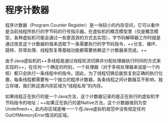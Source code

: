 程序计数器
===

程序计数器（Program Counter Register）是一块较小的内存空间，它可以看作是当前线程所执行的字节码的行号指示器。在虚拟机的概念模型里（仅是概念模型，各种虚拟机可能会通过一些更高效的方式去实现），字节码解释器工作时就是通过改变这个计数器的值来选取下一条需要执行的字节码指令，++分支、循环、跳转、异常处理、线程恢复等基础功能都需要依赖这个计数器来完成。++  

由于Java虚拟机的++多线程是通过线程轮流切换并分配处理器执行时间的方式来实现的++，在任何一个确定的时刻，一个处理器（对于多核处理器来说是一个内核）都只会执行一条线程中的指令。因此，为了线程切换后能恢复到正确的执行位置，每条线程都需要有一个独立的程序计数器，各条线程之间计数器互不影响，独立存储，我们称这类内存区域为“线程私有”的内存。  

如果线程正在执行的是一个Java方法，这个计数器记录的是正在执行的虚拟机字节码指令的地址；++如果正在执行的是Native方法，这个计数器值则为空Undefined++, 此内存区域是唯一一个在Java虚拟机规范中没有规定任何OutOfMemoryError情况的区域。